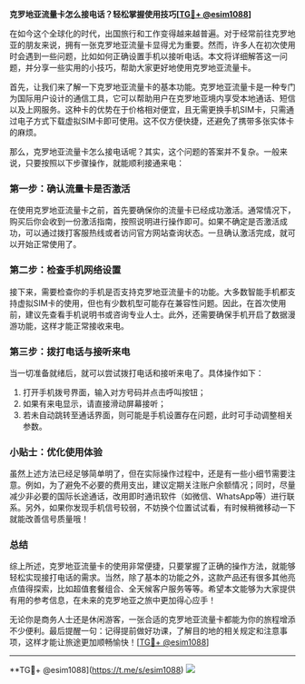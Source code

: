 **克罗地亚流量卡怎么接电话？轻松掌握使用技巧[[TG💪+ @esim1088](https://t.me/s/esim1088)]**

在如今这个全球化的时代，出国旅行和工作变得越来越普遍。对于经常前往克罗地亚的朋友来说，拥有一张克罗地亚流量卡显得尤为重要。然而，许多人在初次使用时会遇到一些问题，比如如何正确设置手机以接听电话。本文将详细解答这一问题，并分享一些实用的小技巧，帮助大家更好地使用克罗地亚流量卡。

首先，让我们来了解一下克罗地亚流量卡的基本功能。克罗地亚流量卡是一种专门为国际用户设计的通信工具，它可以帮助用户在克罗地亚境内享受本地通话、短信以及上网服务。这种卡的优势在于价格相对便宜，且无需更换手机SIM卡，只需通过电子方式下载虚拟SIM卡即可使用。这不仅方便快捷，还避免了携带多张实体卡的麻烦。

那么，克罗地亚流量卡怎么接电话呢？其实，这个问题的答案并不复杂。一般来说，只要按照以下步骤操作，就能顺利接通来电：

### 第一步：确认流量卡是否激活

在使用克罗地亚流量卡之前，首先要确保你的流量卡已经成功激活。通常情况下，购买后你会收到一份激活指南，按照说明进行操作即可。如果不确定是否激活成功，可以通过拨打客服热线或者访问官方网站查询状态。一旦确认激活完成，就可以开始正常使用了。

### 第二步：检查手机网络设置

接下来，需要检查你的手机是否支持克罗地亚流量卡的功能。大多数智能手机都支持虚拟SIM卡的使用，但也有少数机型可能存在兼容性问题。因此，在首次使用前，建议先查看手机说明书或咨询专业人士。此外，还需要确保手机开启了数据漫游功能，这样才能正常接收来电。

### 第三步：拨打电话与接听来电

当一切准备就绪后，就可以尝试拨打电话和接听来电了。具体操作如下：
1. 打开手机拨号界面，输入对方号码并点击呼叫按钮；
2. 如果有来电显示，请直接滑动屏幕接听；
3. 若未自动跳转至通话界面，则可能是手机设置存在问题，此时可手动调整相关参数。

### 小贴士：优化使用体验

虽然上述方法已经足够简单明了，但在实际操作过程中，还是有一些小细节需要注意。例如，为了避免不必要的费用支出，建议定期关注账户余额情况；同时，尽量减少非必要的国际长途通话，改用即时通讯软件（如微信、WhatsApp等）进行联系。另外，如果你发现手机信号较弱，不妨换个位置试试看，有时候稍微移动一下就能改善信号质量哦！

### 总结

综上所述，克罗地亚流量卡的使用非常便捷，只要掌握了正确的操作方法，就能够轻松实现接打电话的需求。当然，除了基本的功能之外，这款产品还有很多其他亮点值得探索，比如超值套餐组合、全天候客户服务等等。希望本文能够为大家提供有用的参考信息，在未来的克罗地亚之旅中更加得心应手！

无论你是商务人士还是休闲游客，一张合适的克罗地亚流量卡都能为你的旅程增添不少便利。最后提醒一句：记得提前做好功课，了解目的地的相关规定和注意事项，这样才能让旅途更加顺畅愉快！[[TG💪+ @esim1088](https://t.me/s/esim1088)]

---

**TG💪+ @esim1088](https://t.me/s/esim1088) ![](https://i.postimg.cc/4NQfJmqS/Snipaste-2025-05-13-00-14-12.png)